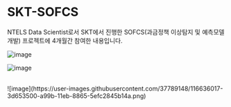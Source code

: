 # SKT-SOFCS
NTELS Data Scientist로서 SKT에서 진행한 SOFCS(과금정책 이상탐지 및 예측모델 개발) 프로젝트에 4개월간 참여한 내용입니다. 


![image](https://user-images.githubusercontent.com/37789148/116636092-70a7c400-a99b-11eb-9c48-2c0a963fa045.png)
<br>
<p align="center">

 ![image](https://user-images.githubusercontent.com/37789148/116635980-2888a180-a99b-11eb-824d-ad178d5a44ae.png)
 </p>
<br>
![image](https://user-images.githubusercontent.com/37789148/116636017-3d653500-a99b-11eb-8865-5efc2845b14a.png)

